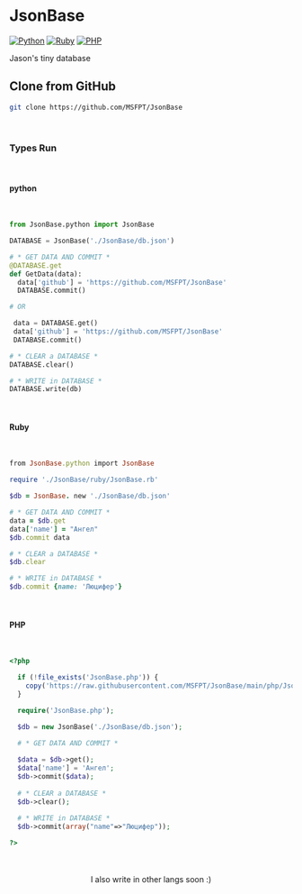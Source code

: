 # JsonBase

[![Python](https://img.shields.io/badge/python-3-blue)](https://python.org)
[![Ruby](https://img.shields.io/badge/ruby-2-red)](https://ruby-lang.org)
[![PHP](https://img.shields.io/badge/php-8-purple)](https://php.net)
<!-- ![Level](https://img.shields.io/badge/Level-Easy-cyan) -->

Jason's tiny database

## Clone from GitHub
```bash
git clone https://github.com/MSFPT/JsonBase
```

<br>

### Types Run

<br>

#### python

<br>

```python
from JsonBase.python import JsonBase

DATABASE = JsonBase('./JsonBase/db.json')

# * GET DATA AND COMMIT *
@DATABASE.get
def GetData(data):
  data['github'] = 'https://github.com/MSFPT/JsonBase'
  DATABASE.commit()

# OR

 data = DATABASE.get()
 data['github'] = 'https://github.com/MSFPT/JsonBase'
 DATABASE.commit()

# * CLEAR a DATABASE *
DATABASE.clear()

# * WRITE in DATABASE *
DATABASE.write(db)

```

<br>

#### Ruby

<br>

```ruby
from JsonBase.python import JsonBase

require './JsonBase/ruby/JsonBase.rb'

$db = JsonBase. new './JsonBase/db.json'

# * GET DATA AND COMMIT *
data = $db.get
data['name'] = "Ангел"
$db.commit data

# * CLEAR a DATABASE *
$db.clear

# * WRITE in DATABASE *
$db.commit {name: 'Люцифер'}

```


<br>

#### PHP

<br>

```php
<?php

  if (!file_exists('JsonBase.php')) {
    copy('https://raw.githubusercontent.com/MSFPT/JsonBase/main/php/JsonBase.php', 'JsonBase.php');
  }

  require('JsonBase.php');

  $db = new JsonBase('./JsonBase/db.json');
  
  # * GET DATA AND COMMIT *

  $data = $db->get();
  $data['name'] = 'Ангел';
  $db->commit($data);
  
  # * CLEAR a DATABASE *
  $db->clear();
  
  # * WRITE in DATABASE *
  $db->commit(array("name"=>"Люцифер"));

?>
```

<br>
<br>

<center>
 I also write in other langs ​​soon :)
<center>
